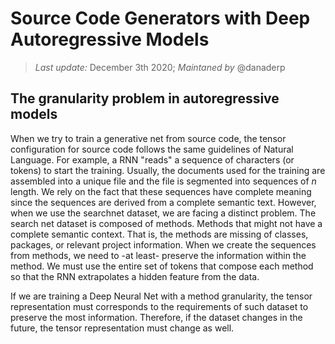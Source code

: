 # Source Code Generators with Deep Autoregressive Models

> *Last update:* December 3th 2020; *Maintaned by* @danaderp

## The granularity problem in autoregressive models
When we try to train a generative net from source code, the tensor configuration for source code follows the same guidelines of Natural Language. For example, a RNN "reads" a sequence of characters (or tokens) to start the training. Usually, the documents used for the training are assembled into a unique file and the file is segmented into sequences of *n* length. We rely on the fact that these sequences have complete meaning since the sequences are derived from a complete semantic text. However, when we use the searchnet dataset, we are facing a distinct problem. The search net dataset is composed of methods. Methods that might not have a complete semantic context. That is, the methods are missing of classes, packages, or relevant project information. When we create the sequences from methods, we need to -at least- preserve the information within the method. We must use the entire set of tokens that compose each method so that the RNN extrapolates a hidden feature from the data. 

If we are training a Deep Neural Net with a method granularity, the tensor representation must corresponds to the requirements of such dataset to preserve the most information. Therefore, if the dataset changes in the future, the tensor representation must change as well. 
